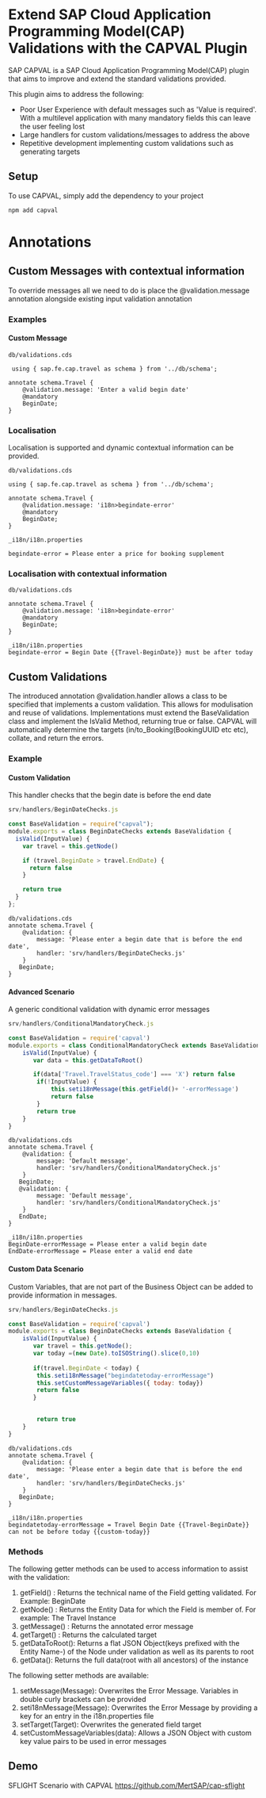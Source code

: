 # Extend SAP Cloud Application Programming Model(CAP) Validations with the CAPVAL Plugin
SAP CAPVAL is a SAP Cloud Application Programming Model(CAP) plugin that aims to improve and extend the standard validations provided. 

This plugin aims to address the following:
* Poor User Experience with default messages such as 'Value is required'. With a multilevel application with many mandatory fields this can leave the user feeling lost
* Large handlers for custom validations/messages to address the above
* Repetitive development implementing custom validations such as generating targets

## Setup
To use CAPVAL, simply add the dependency to your project

```sh
npm add capval
```
# Annotations
## Custom Messages with contextual information
To override messages all we need to do is place the @validation.message annotation alongside existing input validation annotation 
### Examples
#### Custom Message
  
  ```cds
  db/validations.cds

   using { sap.fe.cap.travel as schema } from '../db/schema';

  annotate schema.Travel {
      @validation.message: 'Enter a valid begin date'
      @mandatory
      BeginDate;
  }
```
### Localisation 
 Localisation is supported and dynamic contextual information can be provided.
```cds
db/validations.cds

using { sap.fe.cap.travel as schema } from '../db/schema';

annotate schema.Travel {
    @validation.message: 'i18n>begindate-error'
    @mandatory
    BeginDate;
}

_i18n/i18n.properties

begindate-error = Please enter a price for booking supplement

  ```

### Localisation with contextual information

```cds
db/validations.cds

annotate schema.Travel {
    @validation.message: 'i18n>begindate-error'
    @mandatory
    BeginDate;
}

_i18n/i18n.properties
begindate-error = Begin Date {{Travel-BeginDate}} must be after today
   ```
## Custom Validations 
The introduced annotation @validation.handler allows a class to be specified that implements a custom validation. This allows for modulisation and reuse of validations. Implementations must extend the BaseValidation class and implement the IsValid Method, returning true or false. CAPVAL will automatically determine the targets (in/to_Booking(BookingUUID etc etc), collate, and return the errors. 

### Example 
#### Custom Validation
This handler checks that the begin date is before the end date
```js
srv/handlers/BeginDateChecks.js

const BaseValidation = require("capval");
module.exports = class BeginDateChecks extends BaseValidation {
  isValid(InputValue) {
    var travel = this.getNode()

    if (travel.BeginDate > travel.EndDate) {
      return false
    }

    return true
  }
};
```
```cds
db/validations.cds
annotate schema.Travel {
    @validation: {
        message: 'Please enter a begin date that is before the end date',
        handler: 'srv/handlers/BeginDateChecks.js'
    }
   BeginDate;
}

```

#### Advanced Scenario
A generic conditional validation with dynamic error messages

```js
srv/handlers/ConditionalMandatoryCheck.js

const BaseValidation = require('capval')
module.exports = class ConditionalMandatoryCheck extends BaseValidation {
    isValid(InputValue) {
       var data = this.getDataToRoot()

       if(data['Travel.TravelStatus_code'] === 'X') return false
        if(!InputValue) {
            this.seti18nMessage(this.getField()+ '-errorMessage')
            return false
        }
        return true
    }
}
```
```cds
db/validations.cds
annotate schema.Travel {
    @validation: {
        message: 'Default message',
        handler: 'srv/handlers/ConditionalMandatoryCheck.js'
    }
   BeginDate;
   @validation: {
        message: 'Default message',
        handler: 'srv/handlers/ConditionalMandatoryCheck.js'
    }
   EndDate;
}

_i18n/i18n.properties
BeginDate-errorMessage = Please enter a valid begin date
EndDate-errorMessage = Please enter a valid end date
```
#### Custom Data Scenario
Custom Variables, that are not part of the Business Object can be added to provide information in messages.
```js
srv/handlers/BeginDateChecks.js

const BaseValidation = require('capval')
module.exports = class BeginDateChecks extends BaseValidation {
    isValid(InputValue) {
       var travel = this.getNode();
       var today =(new Date).toISOString().slice(0,10)
      
       if(travel.BeginDate < today) {
        this.seti18nMessage("begindatetoday-errorMessage")
        this.setCustomMessageVariables({ today: today})
        return false
       }
      

        return true
    }
}
```
```cds
db/validations.cds
annotate schema.Travel {
    @validation: {
        message: 'Please enter a begin date that is before the end date',
        handler: 'srv/handlers/BeginDateChecks.js'
    }
   BeginDate;
}
  
_i18n/i18n.properties
begindatetoday-errorMessage = Travel Begin Date {{Travel-BeginDate}} can not be before today {{custom-today}}
```

### Methods
The following getter methods can be used to access information to assist with the validation:
1. getField() : Returns the technical name of the Field getting validated. For Example: BeginDate
2. getNode() :  Returns the Entity Data for which the Field is member of. For example: The Travel Instance
3. getMessage() : Returns the annotated error message
4. getTarget() : Returns the calculated target
5. getDataToRoot(): Returns a flat JSON Object(keys prefixed with the Entity Name-) of the Node under validation as well as its parents to root
6. getData(): Returns the full data(root with all ancestors) of the instance

The following setter methods are available:
1. setMessage(Message): Overwrites the Error Message. Variables in double curly brackets can be provided
2. seti18nMessage(Message): Overwrites the Error Message by providing a key for an entry in the i18n.properties file
3. setTarget(Target): Overwrites the generated field target
4. setCustomMessageVariables(data): Allows a JSON Object with custom key value pairs to be used in error messages

## Demo

SFLIGHT Scenario with CAPVAL
https://github.com/MertSAP/cap-sflight




